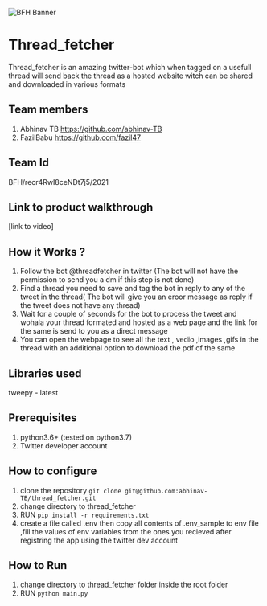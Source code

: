 ![BFH Banner](https://trello-attachments.s3.amazonaws.com/542e9c6316504d5797afbfb9/542e9c6316504d5797afbfc1/39dee8d993841943b5723510ce663233/Frame_19.png)
# Thread_fetcher
Thread_fetcher is an amazing twitter-bot which when tagged on a usefull thread will send back the thread as a hosted website witch can be shared and downloaded in various formats
## Team members
1. Abhinav TB https://github.com/abhinav-TB
2. FazilBabu https://github.com/fazil47
## Team Id
BFH/recr4RwI8ceNDt7j5/2021
## Link to product walkthrough
[link to video]
## How it Works ?
1. Follow the bot @threadfetcher in twitter (The bot will not have the permission to send you a dm if this step is not done)
2. Find a thread you need to save and tag the bot in reply to any of the tweet in the thread( The bot will give you an eroor message as reply if the tweet does not have any thread)
3. Wait for a couple of seconds for the bot to process the tweet and wohala your thread formated and hosted as a web page and the link for the same is send to you as a direct message
4. You can open the webpage to see all the text , vedio ,images ,gifs in the thread with an additional option to download the pdf of the same 
## Libraries used
tweepy - latest
## Prerequisites
1. python3.6+ (tested on python3.7)
2. Twitter developer account
## How to configure
1. clone the repository ```git clone git@github.com:abhinav-TB/thread_fetcher.git```
2. change directory to thread_fetcher
3. RUN ```pip install -r requirements.txt```
4. create a file called .env then copy all contents of .env_sample to env file ,fill the values of env variables from the ones you recieved after registring the app using the twitter dev account 
## How to Run
1. change directory to thread_fetcher folder inside the root folder
2. RUN ```python main.py```
